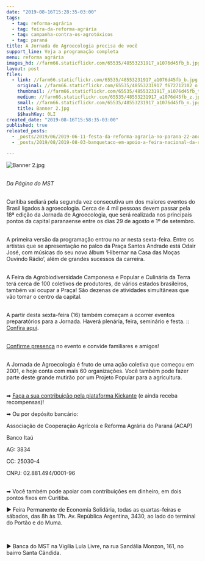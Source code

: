 ```yaml
---
date: "2019-08-16T15:28:35-03:00"
tags:
  - tag: reforma-agrária
  - tag: feira-da-reforma-agrária
  - tag: campanha-contra-os-agrotóxicos
  - tag: paraná
title: A Jornada de Agroecologia precisa de você
support_line: ​Veja a programação completa
menu: reforma agrária
images_hd: //farm66.staticflickr.com/65535/48553231917_a1076d45fb_b.jpg
layout: post
files:
  - link: //farm66.staticflickr.com/65535/48553231917_a1076d45fb_b.jpg
    original: //farm66.staticflickr.com/65535/48553231917_f672712102_o.jpg
    thumbnail: //farm66.staticflickr.com/65535/48553231917_a1076d45fb_t.jpg
    medium: //farm66.staticflickr.com/65535/48553231917_a1076d45fb_z.jpg
    small: //farm66.staticflickr.com/65535/48553231917_a1076d45fb_n.jpg
    title: Banner 2.jpg
    $$hashKey: 0LI
created_date: "2019-08-16T15:58:35-03:00"
published: true
releated_posts:
  - _posts/2019/06/2019-06-11-festa-da-reforma-agraria-no-parana-22-anos-de-lutas-e-conquistas.md
  - _posts/2019/08/2019-08-03-banquetaco-em-apoio-a-feira-nacional-da-reforma-agraria-sera-realizado-neste-domingo.md

---
```

<p><img alt="Banner 2.jpg" src="//farm66.staticflickr.com/65535/48553231917_a1076d45fb_b.jpg" /></p>

<p><br />
<em>Da P&aacute;gina do MST</em></p>

<p><br />
Curitiba sediar&aacute; pela segunda vez consecutiva um dos maiores eventos do Brasil ligados &agrave; agroecologia. Cerca de 4 mil pessoas devem passar pela 18&ordf; edi&ccedil;&atilde;o da Jornada de Agroecologia, que ser&aacute; realizada nos principais pontos da capital paranaense entre os dias 29 de agosto e 1&ordm; de setembro.&nbsp;</p>

<p><br />
A primeira vers&atilde;o da programa&ccedil;&atilde;o entrou no ar nesta sexta-feira. Entre os artistas que se apresenta&ccedil;&atilde;o no palco da Pra&ccedil;a Santos Andrade est&aacute; Odair Jos&eacute;, com m&uacute;sicas do seu novo &aacute;lbum &lsquo;Hibernar na Casa das Mo&ccedil;as Ouvindo R&aacute;dio&rsquo;, al&eacute;m de grandes sucessos da carreira.&nbsp;</p>

<p><br />
A Feira da Agrobiodiversidade Camponesa e Popular e Culin&aacute;ria da Terra ter&aacute; cerca de 100 coletivos de produtores, de v&aacute;rios estados brasileiros, tamb&eacute;m vai ocupar a Pra&ccedil;a! S&atilde;o dezenas de atividades simult&acirc;neas que v&atilde;o tomar o centro da capital.&nbsp;&nbsp;</p>

<p><br />
A partir desta sexta-feira (16) tamb&eacute;m come&ccedil;am a ocorrer eventos preparat&oacute;rios para a Jornada. Haver&aacute; plen&aacute;ria, feira, semin&aacute;rio e festa. :: <a href="https://jornadadeagroecologia.org.br/2019/08/16/programacao-pre-18a-jornada-de-agroecologia/">Confira aqui</a>.&nbsp;&nbsp;<br />
&nbsp;</p>

<p><a href="https://www.facebook.com/events/504113510362336/">Confirme presen&ccedil;a</a> no evento e convide familiares e amigos!<br />
&nbsp;</p>

<p>A Jornada de Agroecologia &eacute; fruto de uma a&ccedil;&atilde;o coletiva que come&ccedil;ou em 2001, e hoje conta com mais 60 organiza&ccedil;&otilde;es. Voc&ecirc; tamb&eacute;m pode fazer parte deste grande mutir&atilde;o por um Projeto Popular para a agricultura.&nbsp;</p>

<p><br />
➡ <a href="https://bit.ly/2xKX7dN%E2%A0%80">Fa&ccedil;a a sua contribui&ccedil;&atilde;o pela plataforma Kickante</a> (e ainda receba recompensas)!</p>

<p>➡ Ou por dep&oacute;sito banc&aacute;rio:⠀</p>

<p>Associa&ccedil;&atilde;o de Coopera&ccedil;&atilde;o Agr&iacute;cola e Reforma Agr&aacute;ria do Paran&aacute; (ACAP)⠀</p>

<p>Banco Ita&uacute;⠀</p>

<p>AG: 3834⠀</p>

<p>CC: 25030-4⠀</p>

<p>CNPJ: 02.881.494/0001-96⠀<br />
&nbsp;</p>

<p>➡ Voc&ecirc; tamb&eacute;m pode apoiar com contribui&ccedil;&otilde;es em dinheiro, em dois pontos fixos em Curitiba.⠀</p>

<p>▶ Feira Permanente de Economia Solid&aacute;ria, todas as quartas-feiras e s&aacute;bados, das 8h &agrave;s 17h. Av. Rep&uacute;blica Argentina, 3430, ao lado do terminal do Port&atilde;o e do Muma.⠀</p>

<p>⠀</p>

<p>▶ Banca do MST na Vig&iacute;lia Lula Livre, na rua Sand&aacute;lia Monzon, 161, no bairro Santa C&acirc;ndida.⠀</p>
